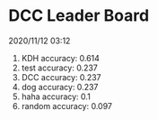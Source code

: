 # DCC Leader Board
2020/11/12 03:12

1. KDH accuracy: 0.614  
2. test accuracy: 0.237  
3. DCC accuracy: 0.237  
4. dog accuracy: 0.237  
5. haha accuracy: 0.1  
6. random accuracy: 0.097  
